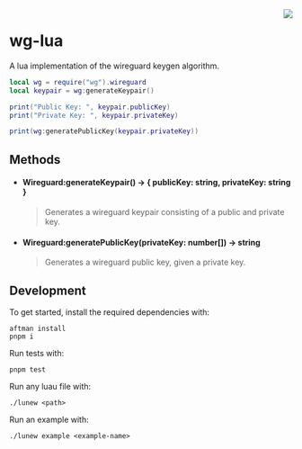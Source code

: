 <img align="right" src="https://www.wireguard.com/img/icons/favicon-256.png" />

# wg-lua

A lua implementation of the wireguard keygen algorithm.

```lua
local wg = require("wg").wireguard
local keypair = wg:generateKeypair()

print("Public Key: ", keypair.publicKey)
print("Private Key: ", keypair.privateKey)

print(wg:generatePublicKey(keypair.privateKey))
```
## Methods

- #### Wireguard:generateKeypair() -> { publicKey: string, privateKey: string }
    > Generates a wireguard keypair consisting of a public and private key.
- #### Wireguard:generatePublicKey(privateKey: number[]) -> string
    > Generates a wireguard public key, given a private key.

## Development

To get started, install the required dependencies with:
```console
aftman install
pnpm i
```
Run tests with:
```console
pnpm test
```

Run any luau file with:
```console
./lunew <path>
```

Run an example with:

```console
./lunew example <example-name>
```
```
